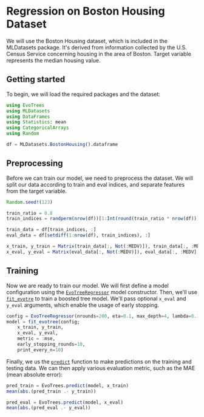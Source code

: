 # Regression on Boston Housing Dataset

We will use the Boston Housing dataset, which is included in the MLDatasets package. It's derived from information collected by the U.S. Census Service concerning housing in the area of Boston. Target variable represents the median housing value.

## Getting started

To begin, we will load the required packages and the dataset:

```julia
using EvoTrees
using MLDatasets
using DataFrames
using Statistics: mean
using CategoricalArrays
using Random

df = MLDatasets.BostonHousing().dataframe
```

## Preprocessing

Before we can train our model, we need to preprocess the dataset. We will split our data according to train and eval indices, and separate features from the target variable.

```julia
Random.seed!(123)

train_ratio = 0.8
train_indices = randperm(nrow(df))[1:Int(round(train_ratio * nrow(df)))]

train_data = df[train_indices, :]
eval_data = df[setdiff(1:nrow(df), train_indices), :]

x_train, y_train = Matrix(train_data[:, Not(:MEDV)]), train_data[:, :MEDV]
x_eval, y_eval = Matrix(eval_data[:, Not(:MEDV)]), eval_data[:, :MEDV]
```

## Training

Now we are ready to train our model. We will first define a model configuration using the [`EvoTreeRegressor`](@ref) model constructor. 
Then, we'll use [`fit_evotre`](@ref) to train a boosted tree model. We'll pass optional `x_eval` and `y_eval` arguments, which enable the usage of early stopping. 

```julia
config = EvoTreeRegressor(nrounds=200, eta=0.1, max_depth=4, lambda=0.1, rowsample = 0.9, colsample = 0.9)
model = fit_evotree(config;
    x_train, y_train,
    x_eval, y_eval,
    metric = :mse,
    early_stopping_rounds=10,
    print_every_n=10)
```

Finally, we us the [`predict`](@ref) function to make predictions on the training and testing data. We can then apply various evaluation metric, such as the MAE (mean absolute error):  

```julia
pred_train = EvoTrees.predict(model, x_train)
mean(abs.(pred_train .- y_train))

pred_eval = EvoTrees.predict(model, x_eval)
mean(abs.(pred_eval .- y_eval))
```
